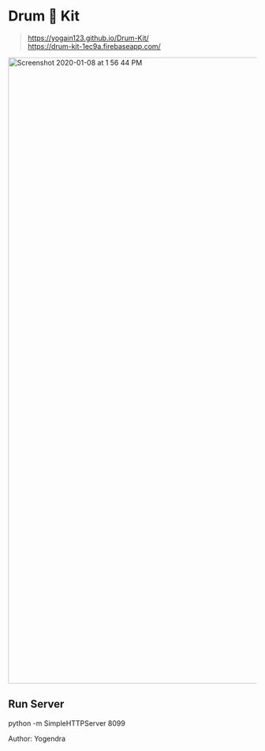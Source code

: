 # Drum 🥁 Kit

> https://yogain123.github.io/Drum-Kit/  <br />
> https://drum-kit-1ec9a.firebaseapp.com/

<img width="1270" alt="Screenshot 2020-01-08 at 1 56 44 PM" src="https://user-images.githubusercontent.com/14003377/71962094-bd9fde00-321e-11ea-9c39-4fb45e1175a2.png">

## Run Server
python -m SimpleHTTPServer 8099

Author: Yogendra

